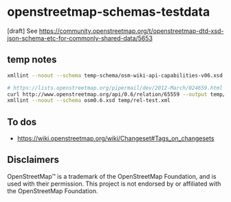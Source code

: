# openstreetmap-schemas-testdata
[draft] See https://community.openstreetmap.org/t/openstreetmap-dtd-xsd-json-schema-etc-for-commonly-shared-data/5653

## temp notes

```bash
xmllint --noout --schema temp-schema/osm-wiki-api-capabilities-v06.xsd tests/data/C00002.xml

# https://lists.openstreetmap.org/pipermail/dev/2012-March/024659.html
curl http://www.openstreetmap.org/api/0.6/relation/65559 --output temp/rel-test.xml
xmllint --noout --schema osm0.6.xsd temp/rel-test.xml
```
## To dos
- https://wiki.openstreetmap.org/wiki/Changeset#Tags_on_changesets

## Disclaimers
<!--
TODO see https://wiki.osmfoundation.org/wiki/Trademark_Policy
-->

OpenStreetMap™ is a trademark of the OpenStreetMap Foundation, and is used with their permission.
This project is not endorsed by or affiliated with the OpenStreetMap Foundation.
